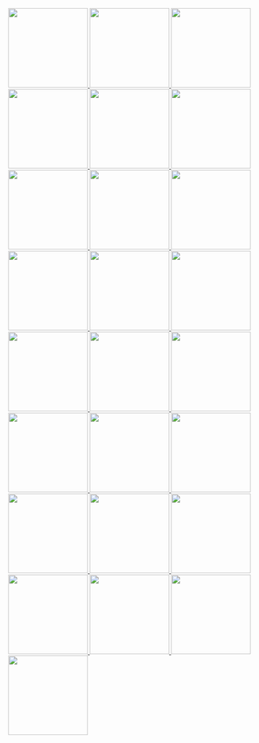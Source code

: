 <!-- AOC TILES BEGIN -->
<a href="2022/01_Calorie_Counting/2.ts">
  <img src="../assets/Media/2022/01.png" width="161px">
</a>
<a href="https://adventofcode.com/2022">
  <img src="../assets/Media/2022/02.png" width="161px">
</a>
<a href="https://adventofcode.com/2022">
  <img src="../assets/Media/2022/03.png" width="161px">
</a>
<a href="https://adventofcode.com/2022">
  <img src="../assets/Media/2022/04.png" width="161px">
</a>
<a href="https://adventofcode.com/2022">
  <img src="../assets/Media/2022/05.png" width="161px">
</a>
<a href="https://adventofcode.com/2022">
  <img src="../assets/Media/2022/06.png" width="161px">
</a>
<a href="https://adventofcode.com/2022">
  <img src="../assets/Media/2022/07.png" width="161px">
</a>
<a href="https://adventofcode.com/2022">
  <img src="../assets/Media/2022/08.png" width="161px">
</a>
<a href="https://adventofcode.com/2022">
  <img src="../assets/Media/2022/09.png" width="161px">
</a>
<a href="https://adventofcode.com/2022">
  <img src="../assets/Media/2022/10.png" width="161px">
</a>
<a href="https://adventofcode.com/2022">
  <img src="../assets/Media/2022/11.png" width="161px">
</a>
<a href="https://adventofcode.com/2022">
  <img src="../assets/Media/2022/12.png" width="161px">
</a>
<a href="https://adventofcode.com/2022">
  <img src="../assets/Media/2022/13.png" width="161px">
</a>
<a href="https://adventofcode.com/2022">
  <img src="../assets/Media/2022/14.png" width="161px">
</a>
<a href="https://adventofcode.com/2022">
  <img src="../assets/Media/2022/15.png" width="161px">
</a>
<a href="https://adventofcode.com/2022">
  <img src="../assets/Media/2022/16.png" width="161px">
</a>
<a href="https://adventofcode.com/2022">
  <img src="../assets/Media/2022/17.png" width="161px">
</a>
<a href="https://adventofcode.com/2022">
  <img src="../assets/Media/2022/18.png" width="161px">
</a>
<a href="https://adventofcode.com/2022">
  <img src="../assets/Media/2022/19.png" width="161px">
</a>
<a href="https://adventofcode.com/2022">
  <img src="../assets/Media/2022/20.png" width="161px">
</a>
<a href="https://adventofcode.com/2022">
  <img src="../assets/Media/2022/21.png" width="161px">
</a>
<a href="https://adventofcode.com/2022">
  <img src="../assets/Media/2022/22.png" width="161px">
</a>
<a href="https://adventofcode.com/2022">
  <img src="../assets/Media/2022/23.png" width="161px">
</a>
<a href="https://adventofcode.com/2022">
  <img src="../assets/Media/2022/24.png" width="161px">
</a>
<a href="https://adventofcode.com/2022">
  <img src="../assets/Media/2022/25.png" width="161px">
</a>
<!-- AOC TILES END -->